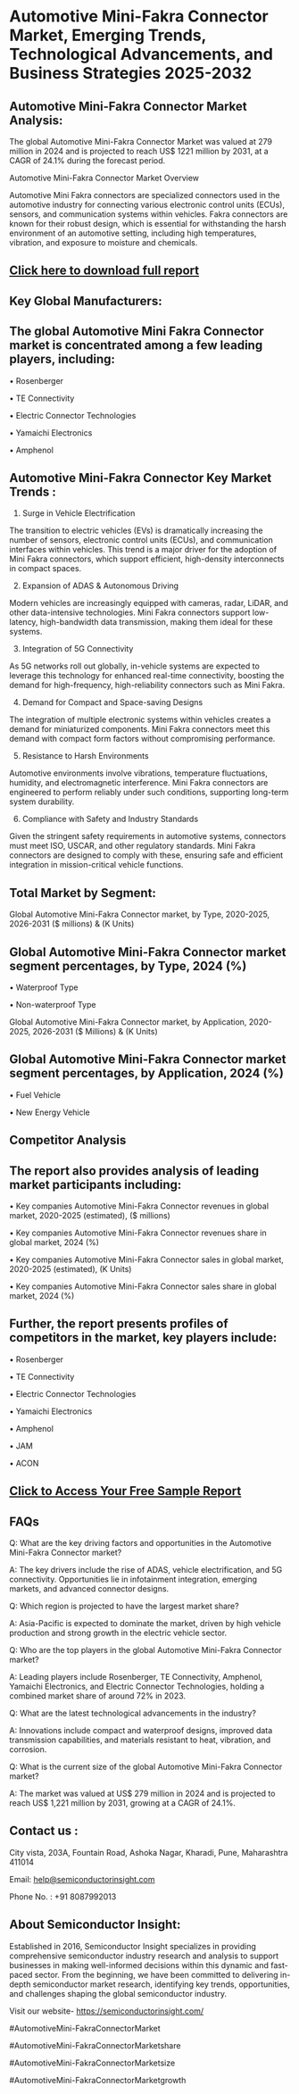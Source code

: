 Automotive Mini-Fakra Connector Market, Emerging Trends, Technological Advancements, and Business Strategies 2025-2032
=
Automotive Mini-Fakra Connector Market Analysis:
-
The global Automotive Mini-Fakra Connector Market was valued at 279 million in 2024 and is projected to reach US$ 1221 million by 2031, at a CAGR of 24.1% during the forecast period.

Automotive Mini-Fakra Connector Market Overview

Automotive Mini Fakra connectors are specialized connectors used in the automotive industry for connecting various electronic control units (ECUs), sensors, and communication systems within vehicles. Fakra connectors are known for their robust design, which is essential for withstanding the harsh environment of an automotive setting, including high temperatures, vibration, and exposure to moisture and chemicals.

[Click here to download full report](https://semiconductorinsight.com/report/automotive-mini-fakra-connector-market/)
-
Key Global Manufacturers:
-
The global Automotive Mini Fakra Connector market is concentrated among a few leading players, including:
-
•	Rosenberger

•	TE Connectivity

•	Electric Connector Technologies

•	Yamaichi Electronics

•	Amphenol

Automotive Mini-Fakra Connector Key Market Trends  :
-
1. Surge in Vehicle Electrification

The transition to electric vehicles (EVs) is dramatically increasing the number of sensors, electronic control units (ECUs), and communication interfaces within vehicles. This trend is a major driver for the adoption of Mini Fakra connectors, which support efficient, high-density interconnects in compact spaces.

2. Expansion of ADAS & Autonomous Driving

Modern vehicles are increasingly equipped with cameras, radar, LiDAR, and other data-intensive technologies. Mini Fakra connectors support low-latency, high-bandwidth data transmission, making them ideal for these systems.

3. Integration of 5G Connectivity

As 5G networks roll out globally, in-vehicle systems are expected to leverage this technology for enhanced real-time connectivity, boosting the demand for high-frequency, high-reliability connectors such as Mini Fakra.

4. Demand for Compact and Space-saving Designs

The integration of multiple electronic systems within vehicles creates a demand for miniaturized components. Mini Fakra connectors meet this demand with compact form factors without compromising performance.

5. Resistance to Harsh Environments

Automotive environments involve vibrations, temperature fluctuations, humidity, and electromagnetic interference. Mini Fakra connectors are engineered to perform reliably under such conditions, supporting long-term system durability.

6. Compliance with Safety and Industry Standards

Given the stringent safety requirements in automotive systems, connectors must meet ISO, USCAR, and other regulatory standards. Mini Fakra connectors are designed to comply with these, ensuring safe and efficient integration in mission-critical vehicle functions.

Total Market by Segment:
-
Global Automotive Mini-Fakra Connector market, by Type, 2020-2025, 2026-2031 ($ millions) & (K Units)

Global Automotive Mini-Fakra Connector market segment percentages, by Type, 2024 (%)
-
•	Waterproof Type

•	Non-waterproof Type

Global Automotive Mini-Fakra Connector market, by Application, 2020-2025, 2026-2031 ($ Millions) & (K Units)

Global Automotive Mini-Fakra Connector market segment percentages, by Application, 2024 (%)
-
•	Fuel Vehicle

•	New Energy Vehicle

Competitor Analysis
-
The report also provides analysis of leading market participants including:
-
•	Key companies Automotive Mini-Fakra Connector revenues in global market, 2020-2025 (estimated), ($ millions)

•	Key companies Automotive Mini-Fakra Connector revenues share in global market, 2024 (%)

•	Key companies Automotive Mini-Fakra Connector sales in global market, 2020-2025 (estimated), (K Units)

•	Key companies Automotive Mini-Fakra Connector sales share in global market, 2024 (%)

Further, the report presents profiles of competitors in the market, key players include:
-
•	Rosenberger

•	TE Connectivity

•	Electric Connector Technologies

•	Yamaichi Electronics

•	Amphenol

•	JAM

•	ACON

[Click to Access Your Free Sample Report](https://semiconductorinsight.com/report/automotive-mini-fakra-connector-market/)
-
FAQs
-
Q: What are the key driving factors and opportunities in the Automotive Mini-Fakra Connector market?

A: The key drivers include the rise of ADAS, vehicle electrification, and 5G connectivity. Opportunities lie in infotainment integration, emerging markets, and advanced connector designs.

Q: Which region is projected to have the largest market share?

A: Asia-Pacific is expected to dominate the market, driven by high vehicle production and strong growth in the electric vehicle sector.

Q: Who are the top players in the global Automotive Mini-Fakra Connector market?

A: Leading players include Rosenberger, TE Connectivity, Amphenol, Yamaichi Electronics, and Electric Connector Technologies, holding a combined market share of around 72% in 2023.

Q: What are the latest technological advancements in the industry?

A: Innovations include compact and waterproof designs, improved data transmission capabilities, and materials resistant to heat, vibration, and corrosion.

Q: What is the current size of the global Automotive Mini-Fakra Connector market?

A: The market was valued at US$ 279 million in 2024 and is projected to reach US$ 1,221 million by 2031, growing at a CAGR of 24.1%.

Contact us : 
-
City vista, 203A, Fountain Road, Ashoka Nagar, Kharadi, Pune, Maharashtra 411014

Email: help@semiconductorinsight.com

Phone No. : +91 8087992013

About Semiconductor Insight:
-
Established in 2016, Semiconductor Insight specializes in providing comprehensive semiconductor industry research and analysis to support businesses in making well-informed decisions within this dynamic and fast-paced sector. From the beginning, we have been committed to delivering in-depth semiconductor market research, identifying key trends, opportunities, and challenges shaping the global semiconductor industry.

Visit our website- https://semiconductorinsight.com/

#AutomotiveMini-FakraConnectorMarket 

#AutomotiveMini-FakraConnectorMarketshare

#AutomotiveMini-FakraConnectorMarketsize

#AutomotiveMini-FakraConnectorMarketgrowth 
 
 

